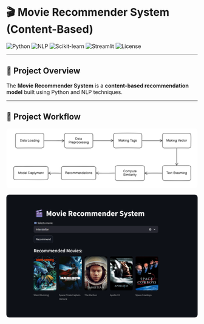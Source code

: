 # 🎬 Movie Recommender System (Content-Based)

![Python](https://img.shields.io/badge/Python-3.9%2B-blue.svg)
![NLP](https://img.shields.io/badge/Domain-Natural%20Language%20Processing-orange.svg)
![Scikit-learn](https://img.shields.io/badge/Library-Scikit--learn-yellow.svg)
![Streamlit](https://img.shields.io/badge/Framework-Streamlit-red.svg)
![License](https://img.shields.io/badge/License-MIT-green.svg)

---

## 📖 Project Overview

The **Movie Recommender System** is a **content-based recommendation model** built using Python and NLP techniques.  

---

## 🧩 Project Workflow

<p align="center">
  <img src="/assets/process_flow.png" alt="Workflow" width="850" style="border-radius:8px;">
</p>

<p align="center">
  <img src="/assets/demo.png" alt="Workflow" width="850" style="border-radius:8px;">
</p>


